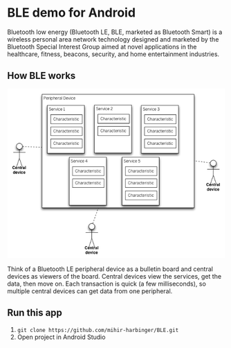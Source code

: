 # BLE demo for Android
Bluetooth low energy (Bluetooth LE, BLE, marketed as Bluetooth Smart) is a wireless personal area network technology designed and marketed by the Bluetooth Special Interest Group aimed at novel applications in the healthcare, fitness, beacons, security, and home entertainment industries.

## How BLE works

![alt tag](https://raw.githubusercontent.com/mihir-harbinger/BLE/master/ble-bulletin-board-model.png) 

Think of a Bluetooth LE peripheral device as a bulletin board and central devices as viewers of the board. Central devices view the services, get the data, then move on. Each transaction is quick (a few milliseconds), so multiple central devices can get data from one peripheral.

## Run this app
1. `git clone https://github.com/mihir-harbinger/BLE.git`
2. Open project in Android Studio